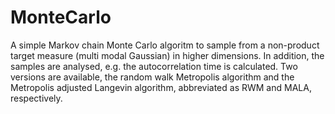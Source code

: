 MonteCarlo
==========
A simple Markov chain Monte Carlo algoritm to sample from a non-product target measure (multi modal Gaussian) in higher dimensions. In addition, the samples are analysed, e.g. the autocorrelation time is calculated.
Two versions are available, the random walk Metropolis algorithm and the Metropolis adjusted Langevin algorithm, abbreviated as RWM and MALA, respectively.
